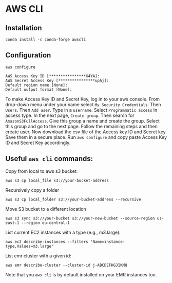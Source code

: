 # AWS CLI

## Installation 

`conda install -c conda-forge awscli `

## Configuration 

`aws configure` 

```shell
AWS Access Key ID [****************X4YA]:
AWS Secret Access Key [****************upAj]:
Default region name [None]:
Default output format [None]:
```

To make Access Key ID and Secret Key, log in to your aws console. From drop-down menu under your name select `My Security Credentials`. Then `Users`. Then `Add user`. Type in a `username`. Select `Programmatic access` in access type. In the next page, `Create group`. Then search for `AmazonS3FullAccess`. Give this group a name and create the group. Select this group and go to the next page. Follow the remaining steps and then create user. Now download the csv file of the Access key ID and Secret key. Save them in a secure place. Run `aws configure` and copy paste Access Key ID and Secret Key accordingly. 

## Useful `aws cli` commands:

Copy from local to aws s3 bucket:

`aws s3 cp local_file s3://your-bucket-address` 

Recursively copy a folder

`aws s3 cp local_folder s3://your-bucket-address --recursive`

Move S3 bucket to a different location 

`aws s3 sync s3://your-bucket s3://your-new-bucket --source-region us-east-1 --region eu-central-1`

List current EC2 instances with a type (e.g., m3.large):

`aws ec2 describe-instances --filters "Name=instance-type,Values=m3.large"` 

List emr cluster with a given id:

`aws emr describe-cluster --cluster-id j-ABCDEFHGJIKMQ`



Note that you `aws cli` is by default installed on your EMR instances too. 